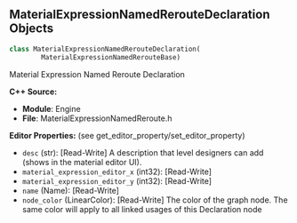 ## MaterialExpressionNamedRerouteDeclaration Objects

```python
class MaterialExpressionNamedRerouteDeclaration(
        MaterialExpressionNamedRerouteBase)
```

Material Expression Named Reroute Declaration

**C++ Source:**

- **Module**: Engine
- **File**: MaterialExpressionNamedReroute.h

**Editor Properties:** (see get_editor_property/set_editor_property)

- ``desc`` (str):  [Read-Write] A description that level designers can add (shows in the material editor UI).
- ``material_expression_editor_x`` (int32):  [Read-Write]
- ``material_expression_editor_y`` (int32):  [Read-Write]
- ``name`` (Name):  [Read-Write]
- ``node_color`` (LinearColor):  [Read-Write] The color of the graph node. The same color will apply to all linked usages of this Declaration node

<a id="unreal.MaterialExpressionNamedRerouteUsage"></a>